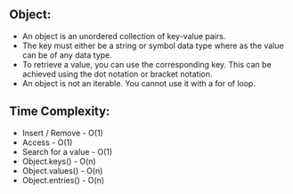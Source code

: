 Object:
-------
* An object is an unordered collection of key-value pairs.
* The key must either be a string or symbol data type where as the value can be of any data type.
* To retrieve a value, you can use the corresponding key. This can be achieved using the dot notation or bracket notation.
* An object is not an iterable. You cannot use it with a for of loop.


Time Complexity:
----------------
* Insert / Remove - O(1)
* Access - O(1)
* Search for a value - O(1)
* Object.keys() - O(n)
* Object.values() - O(n)
* Object.entries() - O(n)
